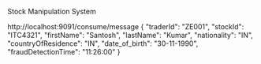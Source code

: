 Stock Manipulation System





http://localhost:9091/consume/message
{
"traderId": "ZE001",
"stockId": "ITC4321",
"firstName": "Santosh",
"lastName": "Kumar",
"nationality": "IN",
"countryOfResidence": "IN",
"date_of_birth": "30-11-1990",
"fraudDetectionTime": "11:26:00"
}